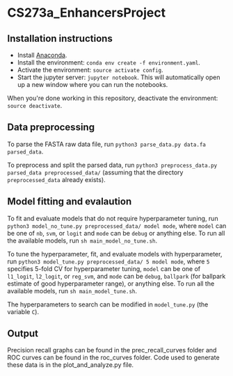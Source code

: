 # CS273a_EnhancersProject

## Installation instructions

* Install [Anaconda](https://docs.anaconda.com/anaconda/install/).
* Install the environment: `conda env create -f environment.yaml`.
* Activate the environment: `source activate config`.
* Start the jupyter server: `jupyter notebook`. This will automatically open up
a new window where you can run the notebooks.

When you're done working in this repository, deactivate the environment:
`source deactivate`.

## Data preprocessing
To parse the FASTA raw data file, run `python3 parse_data.py data.fa parsed_data`.

To preprocess and split the parsed data, run `python3 preprocess_data.py parsed_data preprocessed_data/` (assuming that the directory `preprocessed_data` already exists).

## Model fitting and evalaution
To fit and evaluate models that do not require hyperparameter tuning, run `python3 model_no_tune.py preprocessed_data/ model mode`, where `model` can be one of `nb`, `svm`, or `logit` and `mode` can be `debug` or anything else. To run all the available models, run `sh main_model_no_tune.sh`.

To tune the hyperparameter, fit, and evaluate models with hyperparameter, run `python3 model_tune.py preprocessed_data/ 5 model mode`, where `5` specifies 5-fold CV for hyperparameter tuning, `model` can be one of `l1_logit`, `l2_logit`, or `reg_svm`, and `mode` can be `debug`, `ballpark` (for ballpark estimate of good hyperparameter range), or anything else. To run all the available models, run `sh main_model_tune.sh`. 

The hyperparameters to search can be modified in `model_tune.py` (the variable `C`).

## Output
Precision recall graphs can be found in the prec_recall_curves folder and ROC curves
can be found in the roc_curves folder. Code used to generate these data is in
the plot_and_analyze.py file.

